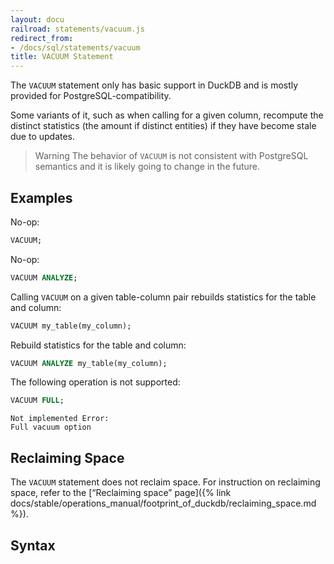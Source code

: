 ```yaml
---
layout: docu
railroad: statements/vacuum.js
redirect_from:
- /docs/sql/statements/vacuum
title: VACUUM Statement
---
```


The `VACUUM` statement only has basic support in DuckDB and is mostly provided for PostgreSQL-compatibility.

Some variants of it, such as when calling for a given column, recompute the distinct statistics (the amount if distinct entities) if they have become stale due to updates.

> Warning The behavior of `VACUUM` is not consistent with PostgreSQL semantics and it is likely going to change in the future.

## Examples

No-op:

```sql
VACUUM;
```

No-op:

```sql
VACUUM ANALYZE;
```

Calling `VACUUM` on a given table-column pair rebuilds statistics for the table and column:

```sql
VACUUM my_table(my_column);
```

Rebuild statistics for the table and column:

```sql
VACUUM ANALYZE my_table(my_column);
```

The following operation is not supported:

```sql
VACUUM FULL;
```

```console
Not implemented Error:
Full vacuum option
```

## Reclaiming Space

The `VACUUM` statement does not reclaim space.
For instruction on reclaiming space, refer to the [“Reclaiming space” page]({% link docs/stable/operations_manual/footprint_of_duckdb/reclaiming_space.md %}).

## Syntax

<div id="rrdiagram1"></div>